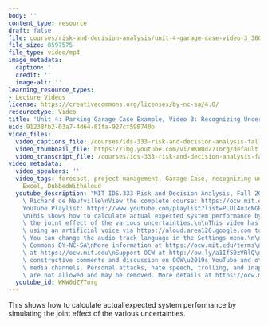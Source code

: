 ```yaml
---
body: ''
content_type: resource
draft: false
file: courses/risk-and-decision-analysis/unit-4-garage-case-video-3_360p_16_9.mp4
file_size: 8597575
file_type: video/mp4
image_metadata:
  caption: ''
  credit: ''
  image-alt: ''
learning_resource_types:
- Lecture Videos
license: https://creativecommons.org/licenses/by-nc-sa/4.0/
resourcetype: Video
title: 'Unit 4: Parking Garage Case Example, Video 3: Recognizing Uncertainty, Simulation'
uid: 91238fb2-03a7-4d64-81fa-927cf598740b
video_files:
  video_captions_file: /courses/ids-333-risk-and-decision-analysis-fall-2021/1hhccufQQElMvaTpskZrrXaNFox4EXS7V_transcript.webvtt
  video_thumbnail_file: https://img.youtube.com/vi/WKW0dZ7Torg/default.jpg
  video_transcript_file: /courses/ids-333-risk-and-decision-analysis-fall-2021/1hhccufQQElMvaTpskZrrXaNFox4EXS7V_transcript.pdf
video_metadata:
  video_speakers: ''
  video_tags: forecast, project management, Garage Case, recognizing uncertainty,
    Excel, DubbedWithAloud
  youtube_description: "MIT IDS.333 Risk and Decision Analysis, Fall 2021\nInstructor:\
    \ Richard de Neufville\nView the complete course: https://ocw.mit.edu/courses/ids-333-risk-and-decision-analysis-fall-2021/\n\
    YouTube Playlist: https://www.youtube.com/playlist?list=PLUl4u3cNGP62jwhTqp8_1kwrkDkxZhpQC\n\
    \nThis shows how to calculate actual expected system performance by simulating\
    \ the joint effect of the various uncertainties.\n\nThis video has been dubbed\
    \ using an artificial voice via https://aloud.area120.google.com to increase accessibility.\
    \ You can change the audio track language in the Settings menu.\n\nLicense: Creative\
    \ Commons BY-NC-SA\nMore information at https://ocw.mit.edu/terms\nMore courses\
    \ at https://ocw.mit.edu\nSupport OCW at http://ow.ly/a1If50zVRlQ\n\nWe encourage\
    \ constructive comments and discussion on OCW\u2019s YouTube and other social\
    \ media channels. Personal attacks, hate speech, trolling, and inappropriate comments\
    \ are not allowed and may be removed. More details at https://ocw.mit.edu/comments."
  youtube_id: WKW0dZ7Torg
---
```

This shows how to calculate actual expected system performance by simulating the joint effect of the various uncertainties.